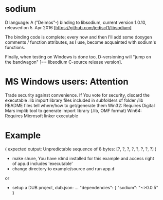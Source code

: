 # sodium


D language: A ("Deimos"-) binding to libsodium, current version 1.0.10, released on 5. Apr 2016 [https://github.com/jedisct1/libsodium]

The binding code is complete; every now and then I'll add some doxygen comments / function attributes, as I use, become acquainted with sodium's functions.

Finally, when testing on Windows is done too, D-versioning will "jump on the bandwagon" [== libsodium C-source release version].

# MS Windows users: Attention <br>
Trade security against convenience. If You vote for security, discard the executable .lib import library files included in subfolders of folder /lib <br>
README files tell where/how to get/generate them
Win32: Requires Digital Mars implib tool to generate import library (.lib, OMF format)
Win64: Requires Microsoft linker executable

# Example
( expected output: Unpredictable sequence of 8 bytes: [?, ?, ?, ?, ?, ?, ?, ?] )
- make shure, You have rdmd installed for this example and access right of app.d includes 'executable'
- change directory to example/source and run app.d

or
- setup a DUB project, dub.json: ... "dependencies": { "sodium": "~>0.0.5" }
